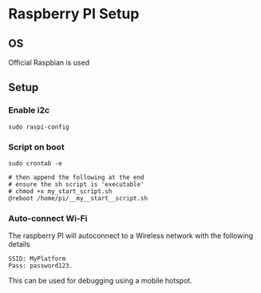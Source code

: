# Raspberry PI Setup

## OS
Official Raspbian is used

## Setup
### Enable i2c
```
sudo raspi-config
```

### Script on boot
```
sudo crontab -e

# then append the following at the end
# ensure the sh script is 'executable'
# chmod +x my_start_script.sh
@reboot /home/pi/__my__start__script.sh
```

### Auto-connect Wi-Fi
The raspberry PI will autoconnect to a Wireless network with the following details
```
SSID: MyPlatform
Pass: password123.
```
This can be used for debugging using a mobile hotspot.

